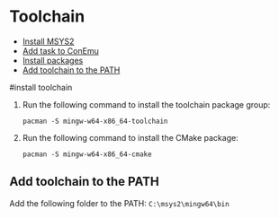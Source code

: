 # Toolchain

- [Install MSYS2](#install-msys2)
- [Add task to ConEmu](#add-task-to-conemu)
- [Install packages](#install-packages)
- [Add toolchain to the PATH](#add-toolchain-to-the-path)

#install toolchain

1. Run the following command to install the toolchain package group:
    ```
    pacman -S mingw-w64-x86_64-toolchain
    ```

1. Run the following command to install the CMake package:
    ```
    pacman -S mingw-w64-x86_64-cmake
    ```

## Add toolchain to the PATH

Add the following folder to the PATH: `C:\msys2\mingw64\bin`
